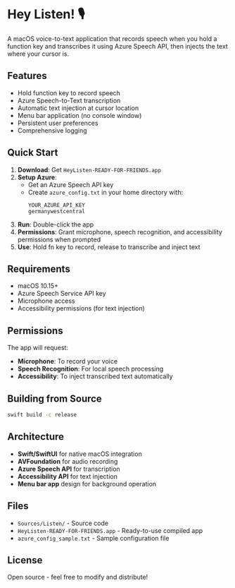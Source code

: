 # Hey Listen! 🎙️

A macOS voice-to-text application that records speech when you hold a function key and transcribes it using Azure Speech API, then injects the text where your cursor is.

## Features

- Hold function key to record speech
- Azure Speech-to-Text transcription
- Automatic text injection at cursor location
- Menu bar application (no console window)
- Persistent user preferences
- Comprehensive logging

## Quick Start

1. **Download**: Get `HeyListen-READY-FOR-FRIENDS.app`
2. **Setup Azure**: 
   - Get an Azure Speech API key
   - Create `azure_config.txt` in your home directory with:
     ```
     YOUR_AZURE_API_KEY
     germanywestcentral
     ```
3. **Run**: Double-click the app
4. **Permissions**: Grant microphone, speech recognition, and accessibility permissions when prompted
5. **Use**: Hold fn key to record, release to transcribe and inject text

## Requirements

- macOS 10.15+
- Azure Speech Service API key
- Microphone access
- Accessibility permissions (for text injection)

## Permissions

The app will request:
- **Microphone**: To record your voice
- **Speech Recognition**: For local speech processing
- **Accessibility**: To inject transcribed text automatically

## Building from Source

```bash
swift build -c release
```

## Architecture

- **Swift/SwiftUI** for native macOS integration
- **AVFoundation** for audio recording
- **Azure Speech API** for transcription
- **Accessibility API** for text injection
- **Menu bar app** design for background operation

## Files

- `Sources/Listen/` - Source code
- `HeyListen-READY-FOR-FRIENDS.app` - Ready-to-use compiled app
- `azure_config_sample.txt` - Sample configuration file

## License

Open source - feel free to modify and distribute!